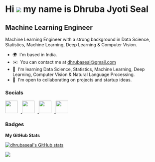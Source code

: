 Hi ![](https://user-images.githubusercontent.com/18350557/176309783-0785949b-9127-417c-8b55-ab5a4333674e.gif) my name is Dhruba Jyoti Seal
=========================================================================================================================================

Machine Learning Engineer
--------------
Machine Learning Engineer with a strong background in Data Science, Statistics, Machine Learning, Deep Learning & Computer Vision.

* 🌍  I'm based in India.
* ✉️  You can contact me at [dhrubaseal@gmail.com](mailto:dhrubaseal@gmail.com)
* 🧠  I'm learning Data Science, Statistics, Machine Learning, Deep Learning, Computer Vision & Natural Language Processing.
* 🤝  I'm open to collaborating on projects and startup ideas.


### Socials

<p align="left">
  <a href="https://www.linkedin.com/in/dhrubaseal/" target="_blank" rel="noreferrer">
    <img src="https://raw.githubusercontent.com/danielcranney/readme-generator/main/public/icons/socials/linkedin.svg" width="40" height="40" style="margin-right: 10px;" />
  </a>
  <a href="http://www.medium.com/@dhrubaseal" target="_blank" rel="noreferrer">
    <img src="https://raw.githubusercontent.com/danielcranney/readme-generator/main/public/icons/socials/medium.svg" width="40" height="40" style="margin-right: 10px;" />
  </a>
  <a href="https://github.com/dhrubaseal" target="_blank" rel="noreferrer">
    <img src="https://raw.githubusercontent.com/danielcranney/readme-generator/main/public/icons/socials/github.svg" width="40" height="40" style="margin-right: 10px;" />
  </a>
  <a href="https://replit.com/@dhrubaseal" target="_blank" rel="noreferrer">
    <img src="https://raw.githubusercontent.com/danielcranney/readme-generator/main/public/icons/socials/replit.svg" width="40" height="40" style="margin-right: 10px;" />
  </a>
</p>

### Badges

<b>My GitHub Stats</b>

<a href="http://www.github.com/dhrubaseal"><img src="https://github-readme-stats.vercel.app/api?username=dhrubaseal&show_icons=true&hide=&count_private=true&title_color=3382ed&text_color=ffffff&icon_color=0891b2&bg_color=1c1917&hide_border=true&show_icons=true" alt="dhrubaseal's GitHub stats" /></a>

<a href="http://www.github.com/dhrubaseal"><img src="https://github-readme-streak-stats.herokuapp.com/?user=dhrubaseal&stroke=ffffff&background=1c1917&ring=3382ed&fire=3382ed&currStreakNum=ffffff&currStreakLabel=3382ed&sideNums=ffffff&sideLabels=ffffff&dates=ffffff&hide_border=true" /></a>



